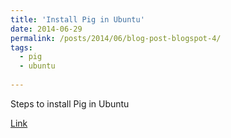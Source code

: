 ```yaml
---
title: 'Install Pig in Ubuntu'
date: 2014-06-29
permalink: /posts/2014/06/blog-post-blogspot-4/
tags:
  - pig
  - ubuntu
   
---
```


Steps to install Pig in Ubuntu 

[Link](https://kktechitup.blogspot.com/2014/06/steps-to-install-pig-in-ubuntu.html)
